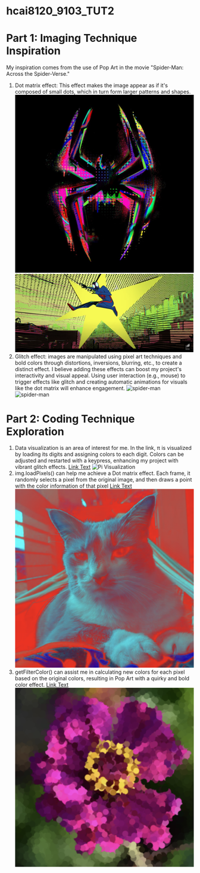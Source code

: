 # hcai8120_9103_TUT2

# Part 1: Imaging Technique Inspiration
My inspiration comes from the use of Pop Art in the movie "Spider-Man: Across the Spider-Verse." 
1. Dot matrix effect: This effect makes the image appear as if it's composed of small dots, which in turn form larger patterns and shapes.
![spider-man](image/picture1.jpeg)
![spider-man](image/picture2.png)
2. Glitch effect: images are manipulated using pixel art techniques and bold colors through distortions, inversions, blurring, etc., to create a distinct effect.
I believe adding these effects can boost my project's interactivity and visual appeal. Using user interaction (e.g., mouse) to trigger effects like glitch and creating automatic animations for visuals like the dot matrix will enhance engagement.
![spider-man](image/picture3.png)
![spider-man](image/picture4.png)
# Part 2: Coding Technique Exploration
1. Data visualization is an area of interest for me. In the link, π is visualized by loading its digits and assigning colors to each digit. Colors can be adjusted and restarted with a keypress, enhancing my project with vibrant glitch effects.
[Link Text](https://happycoding.io/tutorials/p5js/arrays/pi-visualization)
![Pi Visualization](image/picture5.png)
2. img.loadPixels() can help me achieve a Dot matrix effect. Each frame, it randomly selects a pixel from the original image, and then draws a point with the color information of that pixel
[Link Text](https://happycoding.io/tutorials/p5js/images/pixel-painter)
![Pixel Painter](image/picture6.png)
3. getFilterColor() can assist me in calculating new colors for each pixel based on the original colors, resulting in Pop Art with a quirky and bold color effect. 
[Link Text](https://happycoding.io/tutorials/p5js/images/image-filter)
![Image Filter](image/picture7.png)
